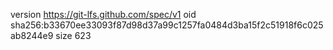 version https://git-lfs.github.com/spec/v1
oid sha256:b33670ee33093f87d98d37a99c1257fa0484d3ba15f2c51918f6c025ab8244e9
size 623
